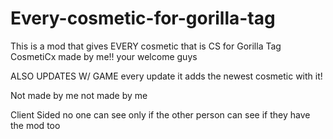 # Every-cosmetic-for-gorilla-tag
This is a mod that gives EVERY cosmetic that is CS for Gorilla Tag
CosmetiCx made by me!!
your welcome guys

ALSO UPDATES W/ GAME
every update it adds the newest cosmetic with it!

Not made by me
not made by me

Client Sided
no one can see only if the other person can see if they have the mod too
